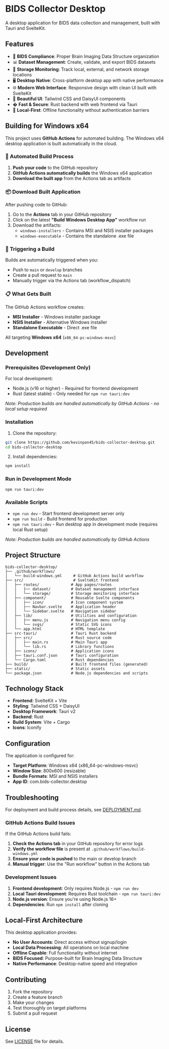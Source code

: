 # BIDS Collector Desktop

A desktop application for BIDS data collection and management, built with Tauri and SvelteKit.

## Features

- 🧠 **BIDS Compliance**: Proper Brain Imaging Data Structure organization
- 📊 **Dataset Management**: Create, validate, and export BIDS datasets  
- 💾 **Storage Monitoring**: Track local, external, and network storage locations
- 🖥️ **Desktop Native**: Cross-platform desktop app with native performance
- 🌐 **Modern Web Interface**: Responsive design with clean UI built with SvelteKit
- 🎨 **Beautiful UI**: Tailwind CSS and DaisyUI components
- � **Fast & Secure**: Rust backend with web frontend via Tauri
- 💾 **Local-First**: Offline functionality without authentication barriers

## Building for Windows x64

This project uses **GitHub Actions** for automated building. The Windows x64 desktop application is built automatically in the cloud.

### 🚀 Automated Build Process

1. **Push your code** to the GitHub repository
2. **GitHub Actions automatically builds** the Windows x64 application
3. **Download the built app** from the Actions tab as artifacts

### 📦 Download Built Application

After pushing code to GitHub:

1. Go to the **Actions** tab in your GitHub repository
2. Click on the latest **"Build Windows Desktop App"** workflow run
3. Download the artifacts:
   - `windows-installers` - Contains MSI and NSIS installer packages
   - `windows-executable` - Contains the standalone .exe file

### 🔄 Triggering a Build

Builds are automatically triggered when you:
- Push to `main` or `develop` branches
- Create a pull request to `main`
- Manually trigger via the Actions tab (workflow_dispatch)

### 📋 What Gets Built

The GitHub Actions workflow creates:
- **MSI Installer** - Windows installer package
- **NSIS Installer** - Alternative Windows installer
- **Standalone Executable** - Direct .exe file

All targeting **Windows x64** (`x86_64-pc-windows-msvc`)

## Development

### Prerequisites (Development Only)

For local development:
- Node.js (v16 or higher) - Required for frontend development
- Rust (latest stable) - Only needed for `npm run tauri:dev`

*Note: Production builds are handled automatically by GitHub Actions - no local setup required*

### Installation

1. Clone the repository:
```bash
git clone https://github.com/kevinpan45/bids-collector-desktop.git
cd bids-collector-desktop
```

2. Install dependencies:
```bash
npm install
```

### Run in Development Mode

```bash
npm run tauri:dev
```

### Available Scripts

- `npm run dev` - Start frontend development server only
- `npm run build` - Build frontend for production
- `npm run tauri:dev` - Run desktop app in development mode (requires local Rust setup)

*Note: Production builds are handled automatically by GitHub Actions*

## Project Structure

```
bids-collector-desktop/
├── .github/workflows/
│   └── build-windows.yml     # GitHub Actions build workflow
├── src/                      # SvelteKit frontend
│   ├── routes/              # App pages/routes
│   │   ├── dataset/         # Dataset management interface  
│   │   └── storage/         # Storage monitoring interface
│   ├── component/           # Reusable Svelte components
│   │   ├── icon/            # Icon component system
│   │   ├── Navbar.svelte    # Application header
│   │   └── Sidebar.svelte   # Navigation sidebar
│   ├── lib/                 # Utilities and configuration
│   │   ├── menu.js          # Navigation menu config
│   │   └── svgs/            # Static SVG icons
│   └── app.html             # HTML template
├── src-tauri/               # Tauri Rust backend
│   ├── src/                 # Rust source code
│   │   ├── main.rs          # Main Tauri app
│   │   └── lib.rs           # Library functions
│   ├── icons/               # Application icons
│   ├── tauri.conf.json      # Tauri configuration
│   └── Cargo.toml           # Rust dependencies
├── build/                   # Built frontend files (generated)
├── static/                  # Static assets
└── package.json             # Node.js dependencies and scripts
```

## Technology Stack

- **Frontend**: SvelteKit + Vite
- **Styling**: Tailwind CSS + DaisyUI  
- **Desktop Framework**: Tauri v2
- **Backend**: Rust
- **Build System**: Vite + Cargo
- **Icons**: Iconify

## Configuration

The application is configured for:
- **Target Platform**: Windows x64 (x86_64-pc-windows-msvc)
- **Window Size**: 800x600 (resizable)
- **Bundle Formats**: MSI and NSIS installers
- **App ID**: com.bids-collector.desktop

## Troubleshooting

For deployment and build process details, see [DEPLOYMENT.md](DEPLOYMENT.md).

### GitHub Actions Build Issues

If the GitHub Actions build fails:

1. **Check the Actions tab** in your GitHub repository for error logs
2. **Verify the workflow file** is present at `.github/workflows/build-windows.yml`
3. **Ensure your code is pushed** to the main or develop branch
4. **Manual trigger**: Use the "Run workflow" button in the Actions tab

### Development Issues

1. **Frontend development**: Only requires Node.js - `npm run dev`
2. **Local Tauri development**: Requires Rust toolchain - `npm run tauri:dev`
3. **Node.js version**: Ensure you're using Node.js 16+
4. **Dependencies**: Run `npm install` after cloning

## Local-First Architecture

This desktop application provides:

- **No User Accounts**: Direct access without signup/login
- **Local Data Processing**: All operations on local machine
- **Offline Capable**: Full functionality without internet
- **BIDS Focused**: Purpose-built for Brain Imaging Data Structure
- **Native Performance**: Desktop-native speed and integration

## Contributing

1. Fork the repository
2. Create a feature branch  
3. Make your changes
4. Test thoroughly on target platforms
5. Submit a pull request

## License

See [LICENSE](LICENSE) file for details.
